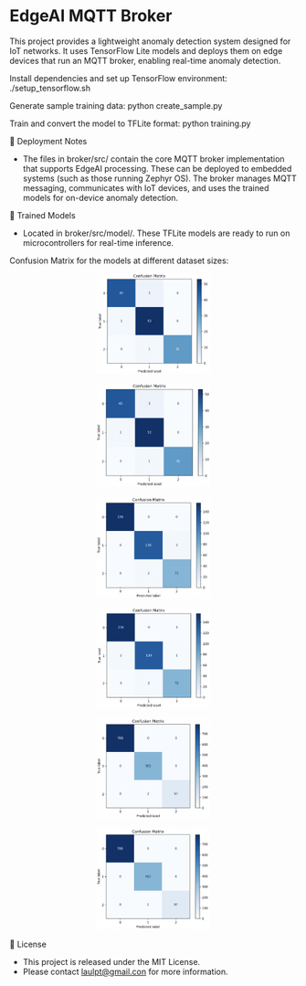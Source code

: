 # EdgeAI MQTT Broker
This project provides a lightweight anomaly detection system designed for IoT networks. It uses TensorFlow Lite models and deploys them on edge devices that run an MQTT broker, enabling real-time anomaly detection.

Install dependencies and set up TensorFlow environment:
   ./setup_tensorflow.sh

Generate sample training data:
   python create_sample.py

Train and convert the model to TFLite format:
   python training.py

🚀 Deployment Notes
- The files in broker/src/ contain the core MQTT broker implementation that supports EdgeAI processing. These can be deployed to embedded systems (such as those running Zephyr OS). The broker manages MQTT messaging, communicates with IoT devices, and uses the trained models for on-device anomaly detection.

🤖 Trained Models
- Located in broker/src/model/. These TFLite models are ready to run on microcontrollers for real-time inference.

Confusion Matrix for the models at different dataset sizes:
<p align="center">
  <img src="/668_int8.png" alt="Architecture Diagram" width="200"/>
</p>

<p align="center">
  <img src="/668_float.png" alt="Architecture Diagram" width="200"/>
</p>

<p align="center">
  <img src="/1815_int8.png" alt="Architecture Diagram" width="200"/>
</p>

<p align="center">
  <img src="/1815_float.png" alt="Architecture Diagram" width="200"/>
</p>

<p align="center">
  <img src="/6245_int8.png" alt="Architecture Diagram" width="200"/>
</p>

<p align="center">
  <img src="/6245_float.png" alt="Architecture Diagram" width="200"/>
</p>

📜 License
- This project is released under the MIT License.
- Please contact laulpt@gmail.con for more information.

